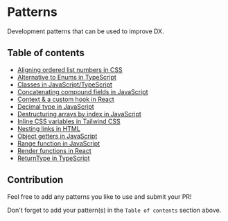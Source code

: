 # Patterns

Development patterns that can be used to improve DX.

## Table of contents

- [Aligning ordered list numbers in CSS](aligning-ordered-list-numbers-in-css/)
- [Alternative to Enums in TypeScript](alternative-to-enums-in-ts/)
- [Classes in JavaScript/TypeScript](classes-in-js-ts/)
- [Concatenating compound fields in JavaScript](concatenating-compound-fields-in-js/)
- [Context & a custom hook in React](context-hook-in-react/)
- [Decimal type in JavaScript](decimal-type-in-js/)
- [Destructuring arrays by index in JavaScript](destructuring-arrays-by-index-in-js/)
- [Inline CSS variables in Tailwind CSS](inline-css-variables-in-tailwind-css)
- [Nesting links in HTML](nesting-links-in-html/)
- [Object getters in JavaScript](object-getters-in-js/)
- [Range function in JavaScript](range-function-in-js/)
- [Render functions in React](render-functions-in-react/)
- [ReturnType in TypeScript](return-type-in-ts/)

## Contribution

Feel free to add any patterns you like to use and submit your PR!

Don't forget to add your pattern(s) in the `Table of contents` section above.
